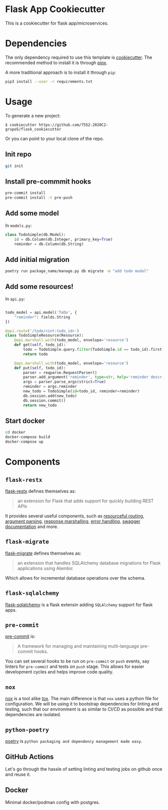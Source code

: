 # Flask App Cookiecutter

This is a cookiecutter for flask app/microservices.

# Dependencies

The only dependency required to use this template is [cookiecutter](https://cookiecutter.readthedocs.io/en/1.7.2/). The recommended method to install it is through [pipx](https://pipxproject.github.io/pipx/installation/).

A more traditional approach is to install it through `pip`:

```bash
pip3 install --user -r requirements.txt
```

# Usage

To generate a new project:
```
$ cookiecutter https://github.com/7552-2020C2-grupo5/flask_cookiecutter
```

Or you can point to your local clone of the repo.

## Init repo
```bash
git init
```

## Install pre-commmit hooks
```bash
pre-commit install
pre-commit install -t pre-push
```

## Add some model
In `models.py`:

```python
class TodoSimple(db.Model):
    id = db.Column(db.Integer, primary_key=True)
    reminder = db.Column(db.String)
```

## Add initial migration
```bash
poetry run package_name/manage.py db migrate -m "add todo model"
```

## Add some resources!
In `api.py`:

```python

todo_model = api.model('ToDo', {
    "reminder": fields.String
})

@api.route('/todo/<int:todo_id>')
class TodoSimpleResource(Resource):
    @api.marshall_with(todo_model, envelope='resource')
    def get(self, todo_id):
        todo = TodoSimple.query.filter(TodoSimple.id == todo_id).first()
        return todo

    @api.marshall_with(todo_model, envelope='resource')
    def put(self, todo_id):
        parser = reqparse.RequestParser()
        parser.add_argument('reminder', type=str, help='reminder description')
        args = parser.parse_args(strict=True)
        reminder = args.reminder
        new_todo = TodoSimple(id=todo_id, reminder=reminder)
        db.session.add(new_todo)
        db.session.commit()
        return new_todo
```

## Start docker
```bash
cd docker
docker-compose build
docker-compose up
```

# Components

## `flask-restx`
[flask-restx](https://flask-restx.readthedocs.io/en/latest/) defines themselves as:

> an extension for Flask that adds support for quickly building REST APIs

It provides several useful components, such as [resourceful routing](https://flask-restx.readthedocs.io/en/latest/quickstart.html#resourceful-routing), [argument parsing](https://flask-restx.readthedocs.io/en/latest/quickstart.html#argument-parsing), [response marshalling](https://flask-restx.readthedocs.io/en/latest/marshalling.html), [error handling](https://flask-restx.readthedocs.io/en/latest/errors.html), [swagger documentation](https://flask-restx.readthedocs.io/en/latest/swagger.html) and more.

## `flask-migrate`
[flask-migrate](https://flask-migrate.readthedocs.io/en/latest/) defines themselves as:

> an extension that handles SQLAlchemy database migrations for Flask applications using Alembic

Which allows for incremental database operations over the schema.

## `flask-sqlalchemy`
[flask-sqlalchemy](https://flask-sqlalchemy.palletsprojects.com/en/2.x/) is a flask extensin adding `SQLAlchemy` support for flask apps.

## `pre-commit`
[pre-commit](https://pre-commit.com) is:

> A framework for managing and maintaining multi-language pre-commit hooks.

You can set several hooks to be run on `pre-commit` or `push` events, say linters for `pre-commit` and tests on `push` stage. This allows for easier development cycles and helps improve code quality.

## `nox`
[nox](https://nox.thea.codes/en/stable/) is a tool alike [tox](https://tox.readthedocs.io/en/latest/). The main difference is that `nox` uses a python file for configuration. We will be using it to bootstrap dependencies for linting and testing, such that our environment is as similar to CI/CD as possible and that dependencies are isolated.

## `python-poetry`
[poetry](https://python-poetry.org) is `python packaging and dependency management made easy`.

## GitHub Actions
Let's go through the hassle of setting linting and testing jobs on github once and reuse it. 

## Docker
Minimal docker/podman config with postgres.

